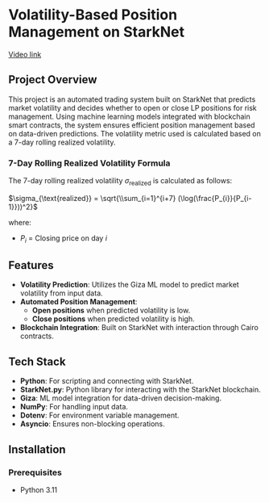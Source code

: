 # Volatility-Based Position Management on StarkNet

[Video link](https://www.loom.com/share/ba9b606fbb4e4119bb1daf66e8d8c532?sid=6311239f-356c-4f10-ac94-4061e44b364c)

## Project Overview
This project is an automated trading system built on StarkNet that predicts market volatility and decides whether to open or close LP positions for risk management. Using machine learning models integrated with blockchain smart contracts, the system ensures efficient position management based on data-driven predictions. The volatility metric used is calculated based on a 7-day rolling realized volatility.

### 7-Day Rolling Realized Volatility Formula
The 7-day rolling realized volatility $\sigma_{\text{realized}}$ is calculated as follows:

$\sigma_{\text{realized}} = \sqrt{\\sum_{i=1}^{i+7} (\log(\frac{P_{i}}{P_{i-1}}))^2}$

where:
- $P_{i}$ = Closing price on day $i$

## Features
- **Volatility Prediction**: Utilizes the Giza ML model to predict market volatility from input data.
- **Automated Position Management**:
  - **Open positions** when predicted volatility is low.
  - **Close positions** when predicted volatility is high.
- **Blockchain Integration**: Built on StarkNet with interaction through Cairo contracts.

## Tech Stack
- **Python**: For scripting and connecting with StarkNet.
- **StarkNet.py**: Python library for interacting with the StarkNet blockchain.
- **Giza**: ML model integration for data-driven decision-making.
- **NumPy**: For handling input data.
- **Dotenv**: For environment variable management.
- **Asyncio**: Ensures non-blocking operations.

## Installation

### Prerequisites
- Python 3.11
